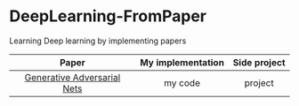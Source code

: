 # DeepLearning-FromPaper
Learning Deep learning by implementing papers

| Paper | My implementation | Side project |
|:-----:|:-----------------:|:------------:|
|[Generative Adversarial Nets](https://arxiv.org/abs/1406.2661)| my code | project |
